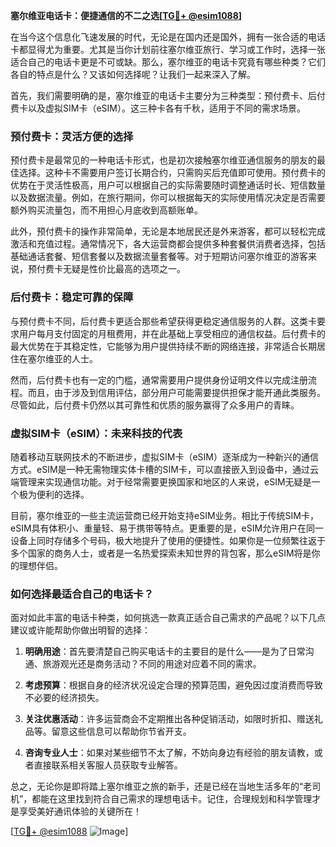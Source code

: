 **塞尔维亚电话卡：便捷通信的不二之选[[TG💪+ @esim1088](https://t.me/s/esim1088)]**

在当今这个信息化飞速发展的时代，无论是在国内还是国外，拥有一张合适的电话卡都显得尤为重要。尤其是当你计划前往塞尔维亚旅行、学习或工作时，选择一张适合自己的电话卡更是不可或缺。那么，塞尔维亚的电话卡究竟有哪些种类？它们各自的特点是什么？又该如何选择呢？让我们一起来深入了解。

首先，我们需要明确的是，塞尔维亚的电话卡主要分为三种类型：预付费卡、后付费卡以及虚拟SIM卡（eSIM）。这三种卡各有千秋，适用于不同的需求场景。

### 预付费卡：灵活方便的选择

预付费卡是最常见的一种电话卡形式，也是初次接触塞尔维亚通信服务的朋友的最佳选择。这种卡不需要用户签订长期合约，只需购买后充值即可使用。预付费卡的优势在于灵活性极高，用户可以根据自己的实际需要随时调整通话时长、短信数量以及数据流量。例如，在旅行期间，你可以根据每天的实际使用情况决定是否需要额外购买流量包，而不用担心月底收到高额账单。

此外，预付费卡的操作非常简单，无论是本地居民还是外来游客，都可以轻松完成激活和充值过程。通常情况下，各大运营商都会提供多种套餐供消费者选择，包括基础通话套餐、短信套餐以及数据流量套餐等。对于短期访问塞尔维亚的游客来说，预付费卡无疑是性价比最高的选项之一。

### 后付费卡：稳定可靠的保障

与预付费卡不同，后付费卡更适合那些希望获得更稳定通信服务的人群。这类卡要求用户每月支付固定的月租费用，并在此基础上享受相应的通信权益。后付费卡的最大优势在于其稳定性，它能够为用户提供持续不断的网络连接，非常适合长期居住在塞尔维亚的人士。

然而，后付费卡也有一定的门槛，通常需要用户提供身份证明文件以完成注册流程。而且，由于涉及到信用评估，部分用户可能需要提供担保才能开通此类服务。尽管如此，后付费卡仍然以其可靠性和优质的服务赢得了众多用户的青睐。

### 虚拟SIM卡（eSIM）：未来科技的代表

随着移动互联网技术的不断进步，虚拟SIM卡（eSIM）逐渐成为一种新兴的通信方式。eSIM是一种无需物理实体卡槽的SIM卡，可以直接嵌入到设备中，通过云端管理来实现通信功能。对于经常需要更换国家和地区的人来说，eSIM无疑是一个极为便利的选择。

目前，塞尔维亚的一些主流运营商已经开始支持eSIM业务。相比于传统SIM卡，eSIM具有体积小、重量轻、易于携带等特点。更重要的是，eSIM允许用户在同一设备上同时存储多个号码，极大地提升了使用的便捷性。如果你是一位频繁往返于多个国家的商务人士，或者是一名热爱探索未知世界的背包客，那么eSIM将是你的理想伴侣。

### 如何选择最适合自己的电话卡？

面对如此丰富的电话卡种类，如何挑选一款真正适合自己需求的产品呢？以下几点建议或许能帮助你做出明智的选择：

1. **明确用途**：首先要清楚自己购买电话卡的主要目的是什么——是为了日常沟通、旅游观光还是商务活动？不同的用途对应着不同的需求。
   
2. **考虑预算**：根据自身的经济状况设定合理的预算范围，避免因过度消费而导致不必要的经济损失。

3. **关注优惠活动**：许多运营商会不定期推出各种促销活动，如限时折扣、赠送礼品等。留意这些信息可以帮助你节省开支。

4. **咨询专业人士**：如果对某些细节不太了解，不妨向身边有经验的朋友请教，或者直接联系相关客服人员获取专业解答。

总之，无论你是即将踏上塞尔维亚之旅的新手，还是已经在当地生活多年的“老司机”，都能在这里找到符合自己需求的理想电话卡。记住，合理规划和科学管理才是享受美好通讯体验的关键所在！

[[TG💪+ @esim1088](https://t.me/s/esim1088) ![Image](https://i.postimg.cc/4NQfJmqS/Snipaste-2025-05-13-00-14-12.png)]